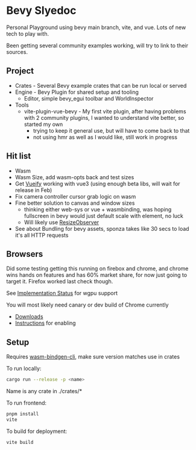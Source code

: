 # Bevy Slyedoc

Personal Playground using bevy main branch, vite, and vue.  Lots of new tech to play with.

Been getting several community examples working, will try to link to their sources.
## Project

- Crates - Several Bevy example crates that can be run local or served
- Engine - Bevy Plugin for shared setup and tooling
  - Editor, simple bevy_egui toolbar and WorldInspector
- Tools
  - vite-plugin-vue-bevy -  My first vite plugin, after having problems with 2 community plugins, I wanted to understand vite better, so started my own
    - trying to keep it general use, but will have to come back to that
    - not using hmr as well as I would like, still work in progress

## Hit list

- Wasm 
- Wasm Size, add wasm-opts back and test sizes
- Get [Vueify](https://next.vuetifyjs.com/en) working with vue3 (using enough beta libs, will wait for release in Feb)
- Fix camera controller cursor grab logic on wasm
- Fine better solution to canvas and window sizes
  - thinking either web-sys or vue + wasmbinding, was hoping fullscreen in bevy would just default scale with element, no luck
  - Will likely use [ResizeObserver](https://developer.mozilla.org/en-US/docs/Web/API/ResizeObserver)
- See about Bundling for bevy assets, sponza takes like 30 secs to load it's all HTTP requests


## Browsers

Did some testing getting this running on firebox and chrome, and chrome wins hands on features and has 60% market share, for now just going to target it.  Firefox worked last check though.

See [Implementation Status](https://github.com/gpuweb/gpuweb/wiki/Implementation-Status) for wgpu support

You will most likely need canary or dev build of Chrome currently
- [Downloads](https://www.chromium.org/getting-involved/dev-channel)
- [Instructions](https://web.dev/gpu/#use) for enabling

## Setup

Requires [wasm-bindgen-cli](https://rustwasm.github.io/wasm-bindgen/reference/cli.html#the-wasm-bindgen-command-line-interface), make sure version matches use in crates

To run locally:

```bash
cargo run --release -p <name>
```

Name is any crate in ./crates/*

To run frontend:

```bash
pnpm install
vite
```

To build for deployment:

```bash
vite build
```
